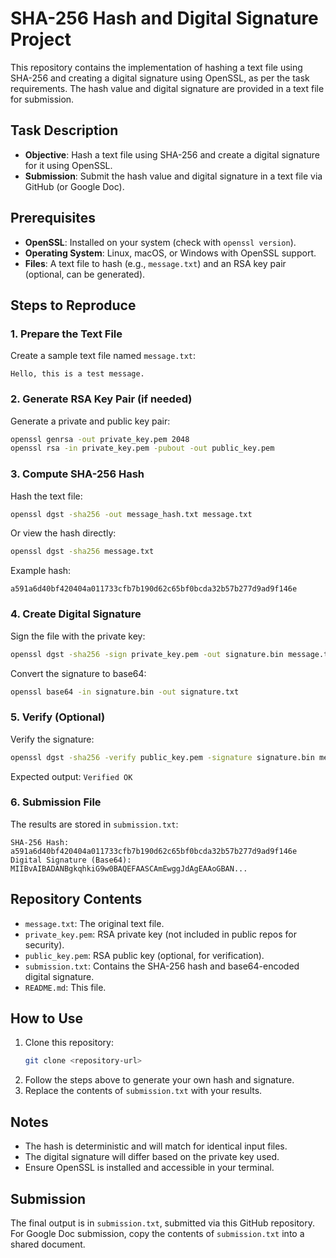 # SHA-256 Hash and Digital Signature Project

This repository contains the implementation of hashing a text file using SHA-256 and creating a digital signature using OpenSSL, as per the task requirements. The hash value and digital signature are provided in a text file for submission.

## Task Description
- **Objective**: Hash a text file using SHA-256 and create a digital signature for it using OpenSSL.
- **Submission**: Submit the hash value and digital signature in a text file via GitHub (or Google Doc).

## Prerequisites
- **OpenSSL**: Installed on your system (check with `openssl version`).
- **Operating System**: Linux, macOS, or Windows with OpenSSL support.
- **Files**: A text file to hash (e.g., `message.txt`) and an RSA key pair (optional, can be generated).

## Steps to Reproduce

### 1. Prepare the Text File
Create a sample text file named `message.txt`:
```
Hello, this is a test message.
```

### 2. Generate RSA Key Pair (if needed)
Generate a private and public key pair:
```bash
openssl genrsa -out private_key.pem 2048
openssl rsa -in private_key.pem -pubout -out public_key.pem
```

### 3. Compute SHA-256 Hash
Hash the text file:
```bash
openssl dgst -sha256 -out message_hash.txt message.txt
```
Or view the hash directly:
```bash
openssl dgst -sha256 message.txt
```
Example hash:
```
a591a6d40bf420404a011733cfb7b190d62c65bf0bcda32b57b277d9ad9f146e
```

### 4. Create Digital Signature
Sign the file with the private key:
```bash
openssl dgst -sha256 -sign private_key.pem -out signature.bin message.txt
```
Convert the signature to base64:
```bash
openssl base64 -in signature.bin -out signature.txt
```

### 5. Verify (Optional)
Verify the signature:
```bash
openssl dgst -sha256 -verify public_key.pem -signature signature.bin message.txt
```
Expected output: `Verified OK`

### 6. Submission File
The results are stored in `submission.txt`:
```
SHA-256 Hash: a591a6d40bf420404a011733cfb7b190d62c65bf0bcda32b57b277d9ad9f146e
Digital Signature (Base64): 
MIIBvAIBADANBgkqhkiG9w0BAQEFAASCAmEwggJdAgEAAoGBAN...
```

## Repository Contents
- `message.txt`: The original text file.
- `private_key.pem`: RSA private key (not included in public repos for security).
- `public_key.pem`: RSA public key (optional, for verification).
- `submission.txt`: Contains the SHA-256 hash and base64-encoded digital signature.
- `README.md`: This file.

## How to Use
1. Clone this repository:
   ```bash
   git clone <repository-url>
   ```
2. Follow the steps above to generate your own hash and signature.
3. Replace the contents of `submission.txt` with your results.

## Notes
- The hash is deterministic and will match for identical input files.
- The digital signature will differ based on the private key used.
- Ensure OpenSSL is installed and accessible in your terminal.

## Submission
The final output is in `submission.txt`, submitted via this GitHub repository. For Google Doc submission, copy the contents of `submission.txt` into a shared document.
